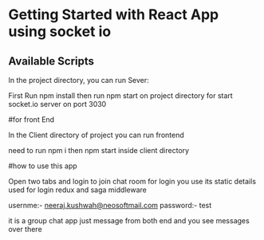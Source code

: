 # Getting Started with React App using socket io

## Available Scripts

In the project directory, you can run Sever:

First Run npm install then run npm start on project directory for start socket.io server on port 3030

#for front End

In the Client directory of project you can run frontend

need to run npm i then npm start inside client directory

#how to use this app

Open two tabs and login to join chat room for login you use its static details used for login redux and saga middleware

usernme:- neeraj.kushwah@neosoftmail.com
password:- test

it is a group chat app just message from both end and you see messages over there

